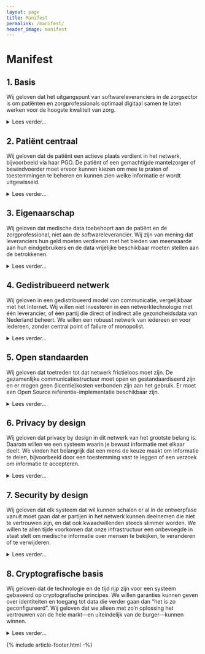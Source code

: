 ```yaml
---
layout: page
title: Manifest
permalink: /manifest/
header_image: manifest
---
```


# Manifest

## 1. Basis

Wij geloven dat het uitgangspunt van softwareleveranciers in de zorgsector is om patiënten en zorgprofessionals optimaal digitaal samen te laten werken voor de hoogste kwaliteit van zorg.

<p><details markdown="1"><summary>Lees verder...</summary>

Het stroomlijnen van communicatie door middel van technologie speelt een steeds belangrijkere rol in het zorgproces. Er sterven patiënten door toediening van verkeerde medicijnen. Er worden mensen tegen hun zin gereanimeerd. Een gebrek aan snelle en eenvoudige toegang tot zorggegevens heeft grote invloed op de levens van mensen.

Patiënten en zorgverleners hebben daarom goede technische ondersteuning nodig om optimaal samen te werken, en wij geloven dat het de taak van softwareleveranciers is om deze uitdaging aan te gaan.

Hieruit volgt ook dat het volgens ons niet in het belang van de zorg, noch van haar softwareleveranciers is om die samenwerking te beperken door het opwerpen van artificiële barrières tussen leveranciers of het introduceren van kosten voor samenwerking.

We hebben er daarom een gezamenlijk belang bij om infrastructuur te ontwikkelen die ondersteunend is aan deze behoefte tot samenwerking, die open en eenvoudig is, maar ook rekening houdt met de privacy van de burger.

De rest van de standpunten in dit manifest werken verschillende aspecten van deze gedachte verder uit.

</details></p>


## 2. Patiënt centraal

Wij geloven dat de patiënt een actieve plaats verdient in het netwerk, bijvoorbeeld via haar PGO. De patiënt of een gemachtigde mantelzorger of bewindvoerder moet ervoor kunnen kiezen om mee te praten of toestemmingen te beheren en kunnen zien welke informatie er wordt uitgewisseld.

<p><details markdown="1"><summary>Lees verder...</summary>

Van het doorgeven van de meterstanden tot een weekendje uit boeken: technologie stelt mensen in staat om meer en meer zaken zelf te regelen en in de gaten te houden. Maar in de zorg leveren we onszelf over aan de professional en moeten we vervolgens hopen dat onze belangen behartigd worden.

Wij zijn van mening dat de patiënt meer betrokken kan zijn in het zorgproces, en dat de zorg transparanter kan. We geloven dat de zorg daar uiteindelijk beter van wordt.

Daarom hebben we softwareapplicaties nodig die de patiënt in staat stellen om mee te praten, toestemmingen te beheren en te zien welke informatie er wordt uitgewisseld tussen zorgprofessionals.

Het MedMij project maakt een duidelijk onderscheid tussen communicatie van zorgverleners onderling en communicatie tussen de zorginstelling en de patiënt. Wij zien het geheel meer als één netwerk van individuën die communiceren rondom een ziektebeeld of episode. Wel zien we PGOs als de logische plaats voor de patiënt om deel te nemen in dit netwerk.

We zijn ons ervan bewust dat er grenzen zitten aan de betrokkenheid van de patiënt. Er zullen ongetwijfeld mensen zijn die geen behoefte hebben aan die betrokkenheid, of daar niet toe in staat zijn. Daarom moet het systeem ook kunnen functioneren zonder dat de patiënt deel uitmaakt van het gesprek. Ook zien we de meerwaarde in van de mogelijkheid tot ruggespraak. Maar dat er ook mensen voor kiezen om geen auto te kopen weerhoudt ons er niet van om een uitgebreid en veilig wegennet te organiseren.

Behalve de patiënt zelf kan het natuurlijk ook zijn dat een mantelzorger of een bewindvoerder de regie heeft over het zorgproces. Daarom kunnen volgens ons niet alleen zorgverleners maar ook personen zonder medische achtergrond betrokken worden in het netwerk.

</details></p>


## 3. Eigenaarschap

Wij geloven dat medische data toebehoort aan de patiënt en de zorgprofessional, niet aan de softwareleverancier. Wij zijn van mening dat leveranciers hun geld moeten verdienen met het bieden van meerwaarde aan hun eindgebruikers en de data vrijelijke beschikbaar moeten stellen aan de betrokkenen.

<p><details markdown="1"><summary>Lees verder...</summary>

In onze visie zijn softwareleveranciers enkel de hoeders van medische data. Niet de eigenaren. Zij hebben de verantwoordelijkheid om die data goed en veilig te beheren, en toegang daartoe zo te organiseren dat alleen de juiste personen erbij kunnen.

Maar als voldaan is aan die basale hygiëne-factor en een gemachtigde persoon zich meldt, dan is het volgens ons niet aan de leverancier om die persoon toegang te weigeren, of daar kosten aan te verbinden. Uiteindelijk geloven wij dat medische data toebehoort aan de patiënt en de zorgverleners, en dat zij bepalen wat ermee gebeurt.

Er zijn bedrijven die een businessmodel hanteren waarin betaald moet worden voor het ophalen of uitwisselen van data, of waarin het dataminen van de gegevens zelf een meerwaarde oplevert. In zulke scenario’s is de patiënt of de zorgverlener dus niet de gebruiker, maar een koe die wordt gemolken om het product te verkrijgen.

Om onze doelstelling te bereiken dat patiënten en zorgverleners optimaal kunnen samenwerken zijn wij van mening dat medische data daar naar toe moet bewegen waar zij nodig is. Daarom vinden we dat deze data kosteloos beschikbaar gesteld moet worden in het netwerk van betrokken en geautoriseerde gebruikers.

Softwareleveranciers kunnen geld verdienen door systemen te bouwen met een duidelijke meerwaarde voor eindgebruikers, en concurreren op het structureren en visualiseren van de gegevens. Op die manier houden we de belangen zuiver.

</details></p>


## 4. Gedistribueerd netwerk

Wij geloven in een gedistribueerd model van communicatie, vergelijkbaar met het Internet. Wij willen niet investeren in een netwerktechnologie met één leverancier, of één partij die direct of indirect alle gezondheidsdata van Nederland beheert. We willen een robuust netwerk van iedereen en voor iedereen, zonder central point of failure of monopolist.

<p><details markdown="1"><summary>Lees verder...</summary>

Als we het hebben over een gedeelde infrastructuur om data uit te wisselen dan komt al snel de vraag: wie gaat dat dan bouwen en onderhouden?

Wij zijn van mening dat we dat samen moeten doen. Door samen open standaarden te ontwikkelen (zie het volgende punt) op basis waarvan we een gedistribueerd, decentraal netwerk kunnen bouwen. Daarmee is elke softwareleverancier mede-eigenaar van een stukje van het netwerk ter grootte van zijn marktaandeel, en groeit die verantwoordelijkheid dus mee met de opbrengsten.

Daarom gaan we enkel op zoek naar technische oplossingen die op die manier schalen. Te denken valt aan de infrastructuur van het Internet, maar ook aan Bitcoin, Bittorrent, het Tor netwerk en vergelijkbare technologische innovaties.

Een belangrijk voordeel van deze aanpak is dat we niet in de situatie belanden dat er één partij is in Nederland die de medische data van heel het land beheert. Zo’n partij zou direct een monopolie hebben en veel te veel invloed vergaren. Ook wordt het vanzelfsprekend een zeer aantrekkelijk doelwit voor hackers.

Ook minimaliseert een gedistribueerde structuur de kans op systeem-brede verstoringen en DDOS aanvallen, waardoor zorgverleners niet bij medische data kunnen of elkaar niet kunnen bereiken. “Het Internet” is nooit kapot, het is hooguit soms niet te bereiken vanuit jouw perspectief omdat jouw provider zijn zaakjes niet op orde heeft.

Wij geloven dat investeren in een gedistribueerde infrastructuur heel veel problemen als sneeuw voor de zon kan laten verdwijnen. Laten we een netwerk bouwen van iedereen, voor iedereen.

</details></p>


## 5. Open standaarden

Wij geloven dat toetreden tot dat netwerk frictieloos moet zijn. De gezamenlijke communicatiestructuur moet open en gestandaardiseerd zijn en er mogen geen (licentie)kosten verbonden zijn aan het gebruik. Er moet een Open Source referentie-implementatie beschikbaar zijn.

<p><details markdown="1"><summary>Lees verder...</summary>

Het nut van open standaarden heeft zich de afgelopen decennia wel bewezen. Dankzij open standaarden weet elk navigatiesysteem waar het zich bevindt, doet elke USB stick het op elke computer en kunnen we iedereen een mailtje sturen, onafhankelijk van bij wie ze die e-mail dienst afnemen.

Daarnaast stellen open standaarden en Open Source ons in staat om op een veel hoger kwaliteitsniveau te werken. Het bedrijfsleven en de academische wereld werken bijvoorbeeld samen in het onderzoeken van cryptografische standaarden en hun implementaties. Daardoor doen we onze bankzaken tegenwoordig allemaal met een gerust hart online.

Tenslotte maken we het met open standaarden, en zelfs een Open Source referentie-implementatie, eenvoudiger en goedkoper voor andere partijen om zich bij ons netwerk te voegen. Daarmee wordt het aantal patiënten en zorgverleners dat we in staat stellen om optimaal samen te werken snel groter.

Wij gaan daarom enkel op zoek naar technische oplossingen gebaseerd op open standaarden. En als we zelf standaarden moeten ontwikkelen dan zullen we dat ook op die manier doen.

</details></p>


## 6. Privacy by design

Wij geloven dat privacy by design in dit netwerk van het grootste belang is. Daarom willen we een systeem waarin je bewust informatie met elkaar deelt. We vinden het belangrijk dat een mens de keuze maakt om informatie te delen, bijvoorbeeld door een toestemming vast te leggen of een verzoek om informatie te accepteren.

<p><details markdown="1"><summary>Lees verder...</summary>

Als we een nationaal (of mogelijk zelfs internationaal) systeem gaan ontwerpen voor het uitwisselen van medische gegevens van miljoenen mensen, dan moeten we dat veilig en op basis van de juiste uitgangspunten doen.

Wij zijn van mening dat we de privacy van patiënten alleen kunnen waarborgen door een systeem te bouwen waar toestemmingen al in het ontwerp zitten ingebakken. Het zou nooit mogelijk moeten zijn om informatie op te halen waar je niet expliciet toestemming voor hebt gekregen door een mens.

Om dat mogelijk en gebruiksvriendelijk te maken willen we actief informatie te delen met een andere persoon in het netwerk. Dit betekent in de praktijk dat je een toestemming klaarzet dat die andere persoon gemachtigd is om de betreffende informatie te bekijken, waarvan de ander ook wordt genotificeerd. Ook willen we gebruikers in staat stellen om aan anderen in hun netwerk het verzoek te sturen om zo’n toestemming af te geven.

Daarbij is het van het grootste belang dat deze toestemmingen onweerlegbaar zijn en worden afgedwongen in het fundament van het netwerk. Ook moeten we ervoor waken dat aan de hand van alleen de toestemmingen niet al relaties kunnen worden afgeleid die medische feiten verraden.

Een andere vraag die we ons moeten stellen is hoe we de hoeveelheid uitgewisselde informatie zoveel mogelijk kunnen beperken. Geef je toestemming om je hele dossier te delen, of alleen wat er relevant is voor je gebroken been?

Bij elke stap die we zetten moeten we onszelf de vraag blijven stellen: welke impact heeft deze keuze op de privacy van miljoenen mensen?

</details></p>


## 7. Security by design

Wij geloven dat elk systeem dat wil kunnen schalen er al in de ontwerpfase vanuit moet gaan dat er partijen in het netwerk kunnen deelnemen die niet te vertrouwen zijn, en dat ook kwaadwillenden steeds slimmer worden. We willen te allen tijde voorkomen dat onze infrastructuur een onbevoegde in staat stelt om medische informatie over mensen te bekijken, te veranderen of te verwijderen.

<p><details markdown="1"><summary>Lees verder...</summary>

Systemen worden vandaag de dag vaak ontworpen als een walled garden. Binnen het netwerk staan we alleen partijen toe die we vertrouwen, en eenmaal binnen kun je naar hartelust alle data opvragen die je nodig hebt.

Wij vrezen dat zo’n netwerk niet gaat schalen. Als je een netwerk bouwt waar je alleen partijen toegang toe kunt geven die je kent en vertrouwt dan wordt het opeens heel belangrijk wie de toegang beheert en wat voor certificeringen deelnemende partijen hebben. Daarnaast is het maar de vraag of alle mensen die bij die verschillende partijen werken ook echt te vertrouwen zijn, en hoe groter het netwerk wordt, hoe lastiger dat hard te maken is.

Wij willen daarom een andere aanpak hanteren, waarbij we er vanuit gaan dat ook partijen binnen het netwerk in principe niet vertrouwd worden. Dat kunnen we doen omdat we gaan werken met persoonlijke identiteiten en toestemmingen, op basis waarvan toegang verleend wordt tot data.

Het uitgangspunt van ons netwerk moet zijn dat we de beveiliging in het fundament inbouwen, en we daarom makkelijk leveranciers toegang kunnen geven (low barrier to entry) omdat we zeker weten dat deelnemers niet in staat zijn om onbevoegd informatie op te halen.

</details></p>


## 8. Cryptografische basis

Wij geloven dat de technologie en de tijd rijp zijn voor een systeem gebaseerd op cryptografische principes. We willen garanties kunnen geven over identiteiten en toegang tot data die verder gaan dan “het is zo geconfigureerd”. Wij geloven dat we alleen met zo’n oplossing het vertrouwen van de hele markt—en uiteindelijk van de burger—kunnen winnen.

<p><details markdown="1"><summary>Lees verder...</summary>

Identiteit zou in ons netwerk niet iets moeten zijn dat per systeem wordt beheerd door duizenden systeembeheerders verspreid over het land. Dat introduceert immers ook duizenden points of failure.

Identiteit is iets dat je persoonlijk inbrengt, een unieke sleutel op basis waarvan je te herkennen bent, toestemmingen kunt ondertekenen, en jouw eigen gegevens kunt ontsleutelen. Dankzij die unieke sleutel kunnen we onomstotelijk aantonen door wie toestemmingen zijn afgegeven en wie het verzoek doet om data op te halen uit een ander systeem.

Om die unieke sleutel een hogere betrouwbaarheid te geven lijkt het ons fantastisch als die terug te herleiden is tot een identiteit die is afgegeven door een instantie die erover gaat, zoals bijvoorbeeld een gemeente of het BIG register.

Alleen op die manier kunnen we af van het probleem dat softwareleveranciers en zorginstellingen elkaar (terecht) niet vertrouwen in het beheren van identiteiten en rechten. Daarom zijn we alleen op zoek naar gedistribueerde technologie die dit mogelijk maakt.

</details></p>

{% include article-footer.html -%}
